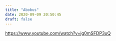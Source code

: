 ```yaml
---
title: "Abobus"
date: 2020-09-09 20:50:45
draft: false
---
```


https://www.youtube.com/watch?v=jg0mSFDP3uQ
